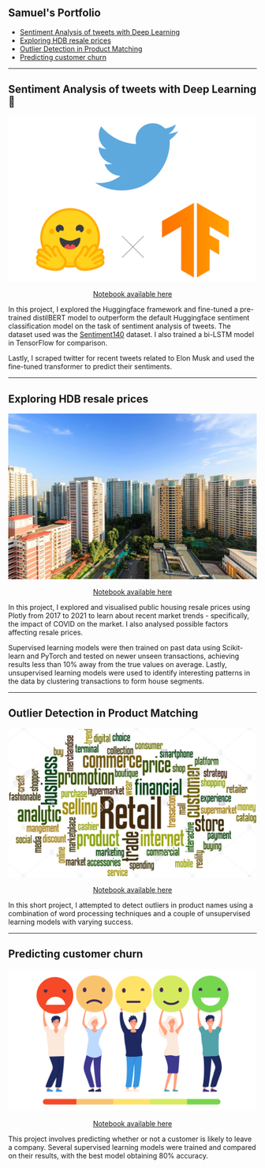 

## Samuel's Portfolio
- [Sentiment Analysis of tweets with Deep Learning](#Sentiment-Analysis-of-tweets-with-Deep-Learning)
- [Exploring HDB resale prices](#exploring-hdb-resale-prices)
- [Outlier Detection in Product Matching](#outlier-detection-in-product-matching)
- [Predicting customer churn](#predicting-customer-churn)

---
<a id="Sentiment-Analysis-of-tweets-with-Deep-Learning"> </a>

## Sentiment Analysis of tweets with Deep Learning 🤖
![sent-analy](/images/sentiment-analysis.png)

<p align="center">
    <a href="https://nbviewer.org/github/samuel-lwl/samuel-lwl.github.io/blob/master/projects/Sentiment-Analysis-Deep-Learning.ipynb">Notebook available here</a>
</p>

In this project, I explored the Huggingface framework and fine-tuned a pre-trained distilBERT model to outperform the default Huggingface sentiment classification model on the task of sentiment analysis of tweets. The dataset used was the <a href="https://huggingface.co/datasets/sentiment140">Sentiment140</a> dataset. I also trained a bi-LSTM model in TensorFlow for comparison.

Lastly, I scraped twitter for recent tweets related to Elon Musk and used the fine-tuned transformer to predict their sentiments.

---

<a id="exploring-hdb-resale-prices"> </a>

## Exploring HDB resale prices
![HDB](/images/HDB.jpg)

<p align="center">
    <a href="https://nbviewer.jupyter.org/github/samuel-lwl/samuel-lwl.github.io/blob/master/projects/hdb-analysis.ipynb">Notebook available here</a>
</p>

In this project, I explored and visualised public housing resale prices using Plotly from 2017 to 2021 to learn about recent market trends - specifically, the impact of COVID on the market. I also analysed possible factors affecting resale prices. 

Supervised learning models were then trained on past data using Scikit-learn and PyTorch and tested on newer unseen transactions, achieving results less than 10% away from the true values on average. Lastly, unsupervised learning models were used to identify interesting patterns in the data by clustering transactions to form house segments.

---

<a id="outlier-detection-in-product-matching"> </a>

## Outlier Detection in Product Matching
![retail](/images/retail.png)

<p align="center">
    <a href="https://www.kaggle.com/samuellwl/outlier-detection-in-product-matching">Notebook available here</a>
</p>

In this short project, I attempted to detect outliers in product names using a combination of word processing techniques and a couple of unsupervised learning models with varying success.

---

<a id="predicting-customer-churn"> </a>

## Predicting customer churn
![churn](/images/churn.png)

<p align="center">
    <a href="https://www.kaggle.com/samuellwl/predicting-telco-customer-churn">Notebook available here</a>
</p>

This project involves predicting whether or not a customer is likely to leave a company. Several supervised learning models were trained and compared on their results, with the best model obtaining 80% accuracy.



